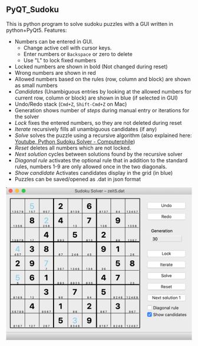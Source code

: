 ## PyQT_Sudoku
This is python program to solve sudoku puzzles with a GUI written in python+PyQt5.
Features:
* Numbers can be entered in GUI. 
    * Change active cell with cursor keys. 
    * Enter numbers or `Backspace` or zero to delete
    * Use "L" to lock fixed numbers
* Locked numbers are shown in bold (Not changed during reset)
* Wrong numbers are shown in red
* Allowed numbers based on the rules (row, column and block) are shown as small numbers
* *Candidates* (Unambiguous entries by looking at the allowed numbers for current row, column or block) are shown in blue (if selected in GUI)
* Undo/Redo stack (`Cmd+Z`, `Shift-Cmd+Z` on Mac)
* Generation shows number of *steps* during manual entry or iterations for the solver
* *Lock* fixes the entered numbers, so they are not deleted during reset
* *Iterate* recursively fills all unambiguous candidates (if any)
* *Solve* solves the puzzle using a recursive algorithm (also explained here: [Youtube, Python Sudoku Solver - Computerphile](https://www.youtube.com/watch?v=G_UYXzGuqvM))
* *Reset* deletes all numbers which are not locked.
* *Next solution* cycles between solutions found by the recursive solver
* *Diagonal rule* activates the optional rule that in addition to the standard rules, numbers 1-9 are only allowed once in the two diagonals.
* *Show candidate* Activates candidates display in the grid (in blue)
* Puzzles can be saved/opened as .dat in json format

![Screenhot](https://github.com/BenjKl/PyQt_Sudoku/blob/main/screenshot.png?raw=true)


